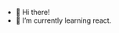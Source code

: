 - 👋 Hi there!
- 🌱 I’m currently learning react.

<!---
a-castellani/a-castellani is a ✨ special ✨ repository because its `README.md` (this file) appears on your GitHub profile.
You can click the Preview link to take a look at your changes.
--->
